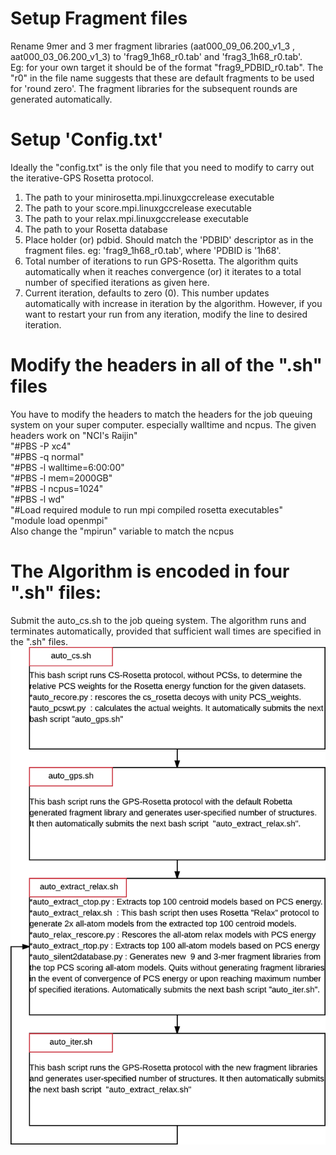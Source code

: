 # Setup Fragment files </br>

Rename 9mer and 3 mer fragment libraries (aat000_09_06.200_v1_3 , aat000_03_06.200_v1_3) to 'frag9_1h68_r0.tab'  and 'frag3_1h68_r0.tab'.  </br>
Eg: for your own target it should be of the format "frag9_PDBID_r0.tab". The "r0" in the file name suggests that these are default fragments 
to be used for 'round zero'. The fragment libraries for the subsequent rounds are generated automatically. 

# Setup 'Config.txt' </br>
Ideally the "config.txt" is the only file that you need to modify to carry out the iterative-GPS Rosetta protocol. </br>
1. The path to your minirosetta.mpi.linuxgccrelease executable </br>
2. The path to your score.mpi.linuxgccrelease executable </br>
3. The path to your relax.mpi.linuxgccrelease executable </br>
4. The path to your Rosetta database </br>
5. Place holder (or) pdbid. Should match the 'PDBID' descriptor as in the fragment files. eg: 'frag9_1h68_r0.tab', where 'PDBID is '1h68'. </br>
6. Total number of iterations to run GPS-Rosetta. The algorithm quits automatically when it reaches convergence (or) it iterates to a total number of specified iterations as given here. </br>
7. Current iteration, defaults to zero (0). This number updates automatically with increase in iteration by the algorithm. However, if you want to restart your run from any iteration, modify the line to desired iteration. </br>

# Modify the headers in all of the ".sh" files </br>
You have to modify the headers to match the headers for the job queuing system on your super computer. especially walltime and ncpus. The given headers work on "NCI's Raijin" </br>
"#PBS -P xc4" </br>
"#PBS -q normal" </br>
"#PBS -l walltime=6:00:00" </br>
"#PBS -l mem=2000GB" </br>
"#PBS -l ncpus=1024" </br>
"#PBS -l wd" </br>
"#Load required module to run mpi compiled rosetta executables" </br>
"module load openmpi" </br>
Also change the "mpirun" variable to match the ncpus </br>

# The Algorithm is encoded in four ".sh" files: 

Submit the auto_cs.sh to the job queing system. The algorithm runs and terminates automatically, provided that sufficient wall times are specified in the ".sh" files. </br>
![Screenshot](https://raw.githubusercontent.com/kalabharath/pcs_driven_iterative_resampling/master/sample_run/gps_rosetta/iterGPSrosetta.png)

